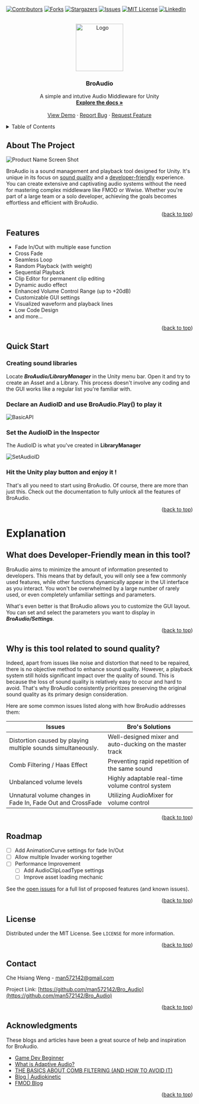 ﻿<a name="readme-top"></a>

[![Contributors][contributors-shield]][contributors-url]
[![Forks][forks-shield]][forks-url]
[![Stargazers][stars-shield]][stars-url]
[![Issues][issues-shield]][issues-url]
[![MIT License][license-shield]][license-url]
[![LinkedIn][linkedin-shield]][linkedin-url]

<!-- PROJECT LOGO -->
<br />
<div align="center">
  <a href="https://github.com/man572142/Bro_Audio">
    <img src="https://encrypted-tbn0.gstatic.com/images?q=tbn:ANd9GcTkLLebM2iyUEOjlEfGYApDzHgeyMvBneukFw&usqp=CAU" alt="Logo" width="128" height="128">
  </a>

  <!-- PROJECT Title -->
<h3 align="center">BroAudio</h3>

  <p align="center">A simple and intutive Audio Middleware for Unity
    <br />
    <a href="https://github.com/man572142/Bro_Audio"><strong>Explore the docs »</strong></a>
    <br />
    <br />
    <a href="https://github.com/man572142/Bro_Audio">View Demo</a>
    ·
    <a href="https://github.com/man572142/Bro_Audio/issues">Report Bug</a>
    ·
    <a href="https://github.com/man572142/Bro_Audio/issues">Request Feature</a>
  </p>
</div>



<!-- TABLE OF CONTENTS -->
<details>
  <summary>Table of Contents</summary>
  <ol>
    <li><a href="#about-the-project">About The Project</a></li>
    <li><a href="#quick-start">Quick Start</a></li>
    <li><a href="#roadmap">Roadmap</a></li>
    <li><a href="#license">License</a></li>
    <li><a href="#contact">Contact</a></li>
    <li><a href="#acknowledgments">Acknowledgments</a></li>
  </ol>
</details>



<!-- ABOUT THE PROJECT -->
## About The Project
![Product Name Screen Shot][product-screenshot]


BroAudio is a sound management and playback tool designed for Unity. It's unique in its focus on <a href="#sound-quality">sound quality</a> and a <a href="#developer-friendly">developer-friendly</a> experience. You can create extensive and captivating audio systems without the need for mastering complex middleware like FMOD or Wwise. Whether you're part of a large team or a solo developer, achieving the goals becomes effortless and efficient with BroAudio.


<p align="right">(<a href="#readme-top">back to top</a>)</p>

## Features

- Fade In/Out with multiple ease function
- Cross Fade
- Seamless Loop
- Random Playback (with weight)
- Sequential Playback
- Clip Editor for permanent clip editing
- Dynamic audio effect
- Enhanced Volume Control Range (up to +20dB)
- Customizable GUI settings
- Visualized waveform and playback lines
- Low Code Design
- and more…

<p align="right">(<a href="#readme-top">back to top</a>)</p>

<!-- Quick Start -->
## Quick Start

### Creating sound libraries
Locate <b><i>BroAudio/LibraryManager</i></b> in the Unity menu bar. Open it and try to create an Asset and a Library. This process doesn't involve any coding and the GUI works like a regular list you're familiar with.

### Declare an AudioID and use BroAudio.Play() to play it 
![BasicAPI][basic-API-screenshot]

### Set the AudioID in the Inspector
The AudioID is what you've created in <b>LibraryManager</b>

![SetAudioID][set-audioid]

### Hit the Unity play button and enjoy it !
That's all you need to start using BroAudio. Of course, there are more than just this. Check out the documentation to fully unlock all the features of BroAudio.

<p align="right">(<a href="#readme-top">back to top</a>)</p>

<!--
## Installation
1. Install from Unity Asset Store 


1. Get a free API Key at [https://example.com](https://example.com)
2. Clone the repo
   ```sh
   git clone https://github.com/man572142/Bro_Audio.git
   ```
3. Install NPM packages
   ```sh
   npm install
   ```
4. Enter your API in `config.js`
   ```js
   const API_KEY = 'ENTER YOUR API';
   ```

<p align="right">(<a href="#readme-top">back to top</a>)</p>
-->


# Explanation
<!--
## Library Manager

### Asset
A ScriptableObject that contains a group of libraries and their informations.
### Library
Represent a sound associated with an AudioID that can be played. It can store many clips and their settings about how they would behave.

## Clip Editor
Let you edit an audio clip and save it permanently in Unity.
-->
<a name="developer-friendly"></a>
## What does Developer-Friendly mean in this tool?
BroAudio aims to minimize the amount of information presented to developers. This means that by default, you will only see a few commonly used features, while other functions dynamically appear in the UI interface as you interact. You won't be overwhelmed by a large number of rarely used, or even completely unfamiliar settings and parameters. 

What's even better is that BroAudio allows you to customize the GUI layout. You can set and select the parameters you want to display in <b><i>BroAudio/Settings</i></b>.

<p align="right">(<a href="#readme-top">back to top</a>)</p>

<a name="sound-quality"></a>

## Why is this tool related to sound quality?

Indeed, apart from issues like noise and distortion that need to be repaired, there is no objective method to enhance sound quality. However, a playback system still holds significant impact over the quality of sound. This is because the loss of sound quality is relatively easy to occur and hard to avoid. That's why BroAudio consistently prioritizes preserving the original sound quality as its primary design consideration.


Here are some common issues listed along with how BroAudio addresses them:

| Issues | Bro's Solutions|
| -- | -- | 
| Distortion caused by playing multiple sounds simultaneously. | Well-designed mixer and auto-ducking on the master track |
|Comb Filtering / Haas Effect|Preventing rapid repetition of the same sound|
|Unbalanced volume levels|Highly adaptable real-time volume control system|
|Unnatural volume changes in Fade In, Fade Out and CrossFade|Utilizing AudioMixer for volume control|

 
<p align="right">(<a href="#readme-top">back to top</a>)</p>

<!-- ROADMAP -->
## Roadmap

- [ ] Add AnimationCurve settings for fade In/Out
- [ ] Allow multiple Invader working together
- [ ] Performance Improvement
    - [ ]  Add AudioClipLoadType settings
    - [ ]  Improve asset loading mechanic

See the [open issues](https://github.com/man572142/Bro_Audio/issues) for a full list of proposed features (and known issues).

<p align="right">(<a href="#readme-top">back to top</a>)</p>


<!-- LICENSE -->
## License

Distributed under the MIT License. See `LICENSE` for more information.

<p align="right">(<a href="#readme-top">back to top</a>)</p>



<!-- CONTACT -->
## Contact

Che Hsiang Weng - man572142@gmail.com

Project Link: [https://github.com/man572142/Bro_Audio](https://github.com/man572142/Bro_Audio)

<p align="right">(<a href="#readme-top">back to top</a>)</p>



<!-- ACKNOWLEDGMENTS -->
## Acknowledgments
These blogs and articles have been a great source of help and inspiration for BroAudio.

* []()[Game Dev Beginner](https://gamedevbeginner.com/)
* []()[What is Adaptive Audio?](https://youtu.be/p-FLWabby4Y?si=v1oABcEIx_o7xfUe)
* []()[THE BASICS ABOUT COMB FILTERING (AND HOW TO AVOID IT)](https://www.dpamicrophones.com/mic-university/the-basics-about-comb-filtering-and-how-to-avoid-it)
* []()[Blog | Audiokinetic](https://blog.audiokinetic.com/)
* []()[FMOD Blog](https://www.fmod.com/blog)



<p align="right">(<a href="#readme-top">back to top</a>)</p>



<!-- MARKDOWN LINKS & IMAGES -->
<!-- https://www.markdownguide.org/basic-syntax/#reference-style-links -->
[contributors-shield]: https://img.shields.io/github/contributors/man572142/Bro_Audio.svg?style=for-the-badge
[contributors-url]: https://github.com/man572142/Bro_Audio/graphs/contributors
[forks-shield]: https://img.shields.io/github/forks/man572142/Bro_Audio.svg?style=for-the-badge
[forks-url]: https://github.com/man572142/Bro_Audio/network/members
[stars-shield]: https://img.shields.io/github/stars/man572142/Bro_Audio.svg?style=for-the-badge
[stars-url]: https://github.com/man572142/Bro_Audio/stargazers
[issues-shield]: https://img.shields.io/github/issues/man572142/Bro_Audio.svg?style=for-the-badge
[issues-url]: https://github.com/man572142/Bro_Audio/issues
[license-shield]: https://img.shields.io/github/license/man572142/Bro_Audio.svg?style=for-the-badge
[license-url]: https://github.com/man572142/Bro_Audio/blob/main/LICENSE
[linkedin-shield]: https://img.shields.io/badge/-LinkedIn-black.svg?style=for-the-badge&logo=linkedin&colorB=555
[linkedin-url]: https://linkedin.com/in/哲祥-翁-577109225
[product-screenshot]: https://raw.githubusercontent.com/man572142/MarkDownTest/main/LibraryManager_Shadow.png
[basic-API-screenshot]: https://raw.githubusercontent.com/man572142/MarkDownTest/5860b913e1af0ea8bc3fbaad972b96df02eb3f8d/BasicAPI.svg
[set-audioid]: https://raw.githubusercontent.com/man572142/MarkDownTest/main/AudioID.gif
